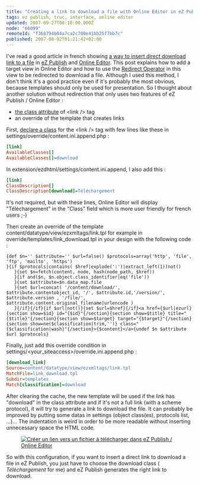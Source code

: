 ```yaml
---
title: "Creating a link to download a file with Online Editor in eZ Publish"
tags: ez publish, truc, interface, online editor
updated: 2007-09-27T08:10:00.000Z
node: "66099"
remoteId: "f368794b04a7ca2c700e41bb25f7bb7c"
published: 2007-08-02T01:21:42+02:00
---
```

 
I've read a good article in french showing [a way to insert direct download link to a file](http://blog.episode-2.com/2007/07/30/ezpublish-oe-inserer-aisement-un-lien-vers-un-fichier-a-telecharger/) in [eZ Publish](/tag/ez-publish) and [Online Editor](/tag/online-editor). This post explains how to add a target view in Online Editor and how to use the [Redirect Operator](http://ez.no/community/contribs/template_plugins/redirect_operators) in this view to be redirected to download a file. Although I used this method, I don't think it's a good practice even if it's probably the most obvious, because templates should only be used for presentation. So I thought about another solution without redirection that only uses two features of eZ Publish / Online Editor :

 * [the class attribute](http://ez.no/doc/extensions/online_editor/4_x/usage/formatted_text/the_class_parameter) of &lt;link /&gt; tag
 * an override of the template that creates links
 
First, [declare a class](http://ez.no/doc/ez_publish/technical_manual/3_9/reference/configuration_files/content_ini/name_of_xml_tag) for the &lt;link /&gt; tag with few lines like these in settings/override/content.ini.append.php :

 ``` ini
[link]
AvailableClasses[]
AvailableClasses[]=download
```

 
In extension/ezdhtml/settings/content.ini.append, I also add this :

 ``` ini
[link]
ClassDescription[]
ClassDescription[download]=Téléchargement
```

 
It's not required, but with these lines, Online Editor will display &quot;Téléchargement&quot; in the &quot;Class&quot; field which is more user friendly for french users ;-)

 
Then create an override of the template content/datatype/view/ezxmltags/link.tpl for example in override/templates/link_download.tpl in your design with the following code :

 ``` smarty
{def $n='' $attribute='' $url=false() $protocols=array('http', 'file', 'ftp', 'mailto', 'https')
}{if $protocols|contains( $href|explode(':')|extract_left(1))not()
    }{set $n=fetch(content, node, hash(node_path, $href))
    }{if and($n, $n.object.class_identifier|eq('file'))
    }{set $attribute=$n.data_map.file
    }{set $url=concat( '/content/download/', $attribute.contentobject_id, '/', $attribute.id,'/version/', $attribute.version , '/file/', $attribute.content.original_filename|urlencode )
    }{/if}{/if}{if $url|not()}{set $url=$href}{/if}<a href={$url|ezurl}{section show=$id} id="{$id}"{/section}{section show=$title} title="{$title}"{/section}{section show=$target} target="{$target}"{/section}{section show=ne($classification|trim,'')} class="{$classification|wash}"{/section}>{$content}</a>{undef $n $attribute $url $protocols}
```

 
Finally, just add this override condition in settings/&lt;your_siteaccess&gt;/override.ini.append.php :

 ``` ini
[download_link]
Source=content/datatype/view/ezxmltags/link.tpl
MatchFile=link_download.tpl
Subdir=templates
Match[classification]=download
```

 
After clearing the cache, the new template will be used if the link has &quot;download&quot; in the class attribute and if it's not a full link (with a scheme protocol), it will try to generate a link to download the file. It can probably be improved by putting some datas in settings (object class(es), protocols list, ...)... The indentation is weird in order to be more readable without inserting unnecessary space the HTML code.

 


<figure class="object-center"><a href="/images/creer-un-lien-vers-un-fichier-a-telecharger-dans-ez-publish-online-editor.png"><img src="/images//creer-un-lien-vers-un-fichier-a-telecharger-dans-ez-publish-online-editor.png" alt="Créer un lien vers un fichier à télécharger dans eZ Publish / Online Editor">
</a></figure>




 
So with this configuration, if you want to insert a direct link to download a file in eZ Publish, you just have to choose the download class ( *Téléchargement* for me) and eZ Publish generates the right link to download.

